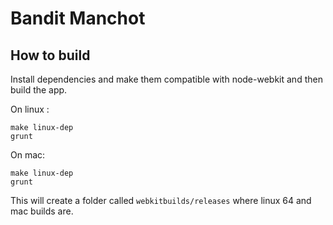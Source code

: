 # Bandit Manchot

## How to build

Install dependencies and make them compatible with node-webkit and then build the app.

On linux :

```
make linux-dep
grunt
```

On mac:

```
make linux-dep
grunt
```

This will create a folder called `webkitbuilds/releases` where linux 64 and mac builds are.
